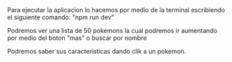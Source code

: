 Para ejecutar la aplicacion lo hacemos por medio de la terminal escribiendo el siguiente comando: "npm run dev"

Podremos ver una lista de 50 pokemons la cual podremos ir aumentando por medio del boton "mas" o buscar por nombre

Podremos saber sus caracteristicas dando clik a un pokemon.
